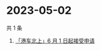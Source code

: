 # 2023-05-02

共 1 条

<!-- BEGIN ZHIHUSEARCH -->
<!-- 最后更新时间 Tue May 02 2023 13:11:10 GMT+0800 (China Standard Time) -->
1. [「港车北上」6 月 1 日起接受申请](https://www.zhihu.com/search?q=「港车北上」6%20月%201%20日起接受申请)
<!-- END ZHIHUSEARCH -->
